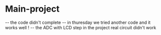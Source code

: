 # Main-project 
-- the code didn't complete 
-- in thuresday we tried another code and it works well !
-- the ADC with LCD step in the project real circuit didn't work
